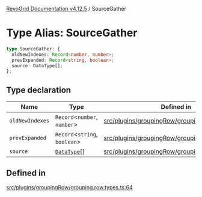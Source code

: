 [RevoGrid Documentation v4.12.5](README.md) / SourceGather

# Type Alias: SourceGather

```ts
type SourceGather: {
  oldNewIndexes: Record<number, number>;
  prevExpanded: Record<string, boolean>;
  source: DataType[];
};
```

## Type declaration

| Name | Type | Defined in |
| ------ | ------ | ------ |
| `oldNewIndexes` | `Record`\<`number`, `number`\> | [src/plugins/groupingRow/grouping.row.types.ts:67](https://github.com/revolist/revogrid/blob/c0c7fff7e44e26499aba20df7b49da7b6c71eb68/src/plugins/groupingRow/grouping.row.types.ts#L67) |
| `prevExpanded` | `Record`\<`string`, `boolean`\> | [src/plugins/groupingRow/grouping.row.types.ts:66](https://github.com/revolist/revogrid/blob/c0c7fff7e44e26499aba20df7b49da7b6c71eb68/src/plugins/groupingRow/grouping.row.types.ts#L66) |
| `source` | [`DataType`](TypeAlias.DataType.md)[] | [src/plugins/groupingRow/grouping.row.types.ts:65](https://github.com/revolist/revogrid/blob/c0c7fff7e44e26499aba20df7b49da7b6c71eb68/src/plugins/groupingRow/grouping.row.types.ts#L65) |

## Defined in

[src/plugins/groupingRow/grouping.row.types.ts:64](https://github.com/revolist/revogrid/blob/c0c7fff7e44e26499aba20df7b49da7b6c71eb68/src/plugins/groupingRow/grouping.row.types.ts#L64)
